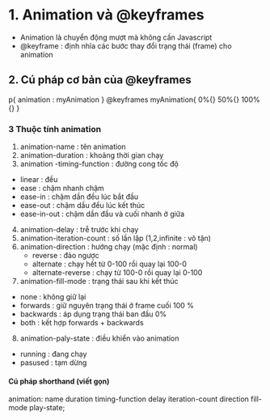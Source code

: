 # 1. Animation và @keyframes

- Animation là chuyển động mượt mà không cần Javascript
- @keyframe : định nhĩa các bước thay đổi trạng thái (frame) cho animation

## 2. Cú pháp cơ bản của @keyframes

p{
animation : myAnimation
}
@keyframes myAnimation{
0%{}
50%{}
100%{}
}

### 3 Thuộc tính animation

1. animation-name : tên animation
2. animation-duration : khoảng thời gian chạy
3. animation -timing-function : đường cong tốc độ

- linear : đều
- ease : chậm nhanh chậm
- ease-in : chậm dần đều lúc bắt đầu
- ease-out : chậm dầu đều lúc kết thúc
- ease-in-out : chậm dần đầu và cuối nhanh ở giữa

4. animation-delay : trễ trước khi chạy
5. animation-iteration-count : số lần lặp (1,2,infinite : vô tận)
6. animation-direction : hướng chạy (mặc định : normal)
   - reverse : đảo ngược
   - alternate : chạy hết từ 0-100 rồi quay lại 100-0
   - alternate-reverse : chạy từ 100-0 rồi quay lại 0-100
7. animation-fill-mode : trạng thái sau khi kết thúc

- none : không giữ lại
- forwards : giữ nguyên trạng thái ở frame cuối 100 %
- backwards : áp dụng trạng thái ban đầu 0%
- both : kết hợp forwards + backwards

8. animation-paly-state : điều khiển vào animation

- running : đang chạy
- pasused : tạm dừng

#### Cú pháp shorthand (viết gọn)

animation: name duration timing-function delay iteration-count direction fill-mode play-state;
